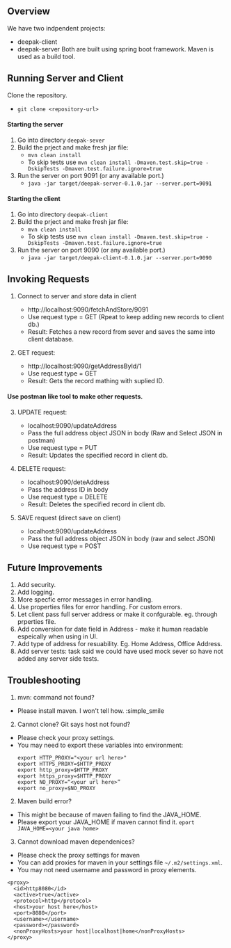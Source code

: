 ## Overview 
We have two indpendent projects:
* deepak-client 
* deepak-server
Both are built using spring boot framework. Maven is used as a build tool.


## Running Server and Client 

Clone the repository.
* `git clone <repository-url>`

#### Starting the server
1. Go into directory `deepak-sever`
2. Build the prject and make fresh jar file: 
   * `mvn clean install`
   * To skip tests use `mvn clean install -Dmaven.test.skip=true -DskipTests -Dmaven.test.failure.ignore=true`
3. Run the server on port 9091 (or any available port.)
   * `java -jar target/deepak-server-0.1.0.jar --server.port=9091`

#### Starting the client
1. Go into directory `deepak-client`
2. Build the prject and make fresh jar file: 
   * `mvn clean install`
   * To skip tests use `mvn clean install -Dmaven.test.skip=true -DskipTests -Dmaven.test.failure.ignore=true`
3. Run the server on port 9090 (or any available port.)
   * `java -jar target/deepak-client-0.1.0.jar --server.port=9090`

## Invoking Requests
1. Connect to server and store data in client 
   * http://localhost:9090/fetchAndStore/9091
   * Use request type = GET (Rpeat to keep adding new records to client db.)
   * Result: Fetches a new record from sever and saves the same into client database.

2. GET request: 
   * http://localhost:9090/getAddressById/1
   * Use request type = GET
   * Result: Gets the record mathing with suplied ID. 


#### Use postman like tool to make other requests.
3. UPDATE request:
   * localhost:9090/updateAddress
   * Pass the full address object JSON in body (Raw and Select JSON in postman)
   * Use request type = PUT
   * Result: Updates the specified record in client db.

4. DELETE request:
   * localhost:9090/deteAddress
   * Pass the address ID in body
   * Use request type = DELETE
   * Result: Deletes the specified record in client db.

5. SAVE request (direct save on client)
   * localhost:9090/updateAddress
   * Pass the full address object JSON in body (raw and select JSON)
   * Use request type = POST


## Future Improvements
   1. Add security. 
   2. Add logging.
   3. More specfic error messages in error handling.
   4. Use properties files for error handling. For custom errors.
   5. Let client pass full server address or make it confgurable. eg. through prperties file.
   6. Add conversion for date field in Address - make it human readable espeically when using in UI.
   7. Add type of address for resuability. Eg. Home Address, Office Address.
   8. Add server tests: task said we could have used mock sever so have not added any server side tests.


## Troubleshooting
1. mvn: command not found?
  - Please install maven. I won't tell how. :simple_smile
2. Cannot clone? Git says host not found?
  - Please check your proxy settings.
  - You may need to export these variables into environment:
    ```
    export HTTP_PROXY="<your url here>"
    export HTTPS_PROXY=$HTTP_PROXY
    export http_proxy=$HTTP_PROXY
    export https_proxy=$HTTP_PROXY
    export NO_PROXY=“<your url here>”
    export no_proxy=$NO_PROXY
    ```
2. Maven build error?
  - This might be because of maven failing to find the JAVA_HOME.
  - Please export your JAVA_HOME if maven cannot find it. `eport JAVA_HOME=<your java home>`
3. Cannot download maven dependenices?
  - Please check the proxy settings for maven
  - You can add proxies for maven in your  settings file `~/.m2/settings.xml`.
  - You may not need username and password in proxy elements.
  ```
  <proxy>
    <id>http8080</id>
    <active>true</active>
    <protocol>http</protocol>
    <host>your host here</host>
    <port>8080</port>
    <username></username>
    <password></password>
    <nonProxyHosts>your host|localhost|home</nonProxyHosts>
  </proxy>
  ```
  
